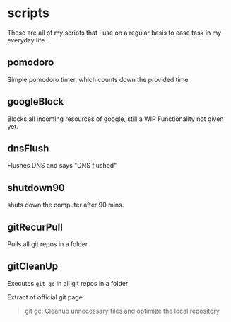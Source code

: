 # scripts

These are all of my scripts that I use on a regular basis to ease task in my everyday life.

## pomodoro
Simple pomodoro timer, which counts down the provided time

## googleBlock
Blocks all incoming resources of google, still a WIP
Functionality not given yet.

## dnsFlush
Flushes DNS and says "DNS flushed"

## shutdown90
shuts down the computer after 90 mins.

## gitRecurPull

Pulls all git repos in a folder

## gitCleanUp

Executes `git gc` in all git repos in a folder  
  
Extract of official git page:  

> git gc: Cleanup unnecessary files and optimize the local repository


